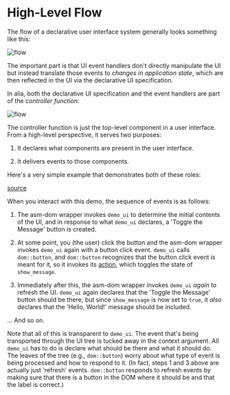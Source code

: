 High-Level Flow
===============

<script>
    init_alia_demos(['hello-button']);
</script>

The flow of a declarative user interface system generally looks something like
this:

![flow](declarative-flow.svg)

The important part is that UI event handlers don't directly manipulate the UI
but instead translate those events to *changes in application state*, which are
then reflected in the UI via the declarative UI specification.

In alia, both the declarative UI specification and the event handlers are part
of the *controller function:*

![flow](alia-flow.svg)

The controller function is just the top-level component in a user interface.
From a high-level perspective, it serves two purposes:

1. It declares what components are present in the user interface.

2. It delivers events to those components.

Here's a very simple example that demonstrates both of these roles:

[source](greeting.cpp ':include :fragment=hello-button')

<div class="demo-panel">
<div id="hello-button"></div>
</div>

When you interact with this demo, the sequence of events is as follows:

1. The asm-dom wrapper invokes `demo_ui` to determine the initial contents of
   the UI, and in response to what `demo_ui` declares, a 'Toggle the Message'
   button is created.

2. At some point, you (the user) click the button and the asm-dom wrapper
   invokes `demo_ui` again with a button click event. `demo_ui` calls
   `dom::button`, and `dom::button` recognizes that the button click event is
   meant for it, so it invokes its [action](actions.md), which toggles the state
   of `show_message`.

3. Immediately after this, the asm-dom wrapper invokes `demo_ui` *again* to
   refresh the UI. `demo_ui` again declares that the 'Toggle the Message' button
   should be there, but since `show_message` is now set to `true`, it *also*
   declares that the 'Hello, World!' message should be included.

... And so on.

Note that all of this is transparent to `demo_ui`. The event that's being
transported through the UI tree is tucked away in the context argument. All
`demo_ui` has to do is declare what should be there and what it should do. The
leaves of the tree (e.g., `dom::button`) worry about what type of event is being
processed and how to respond to it. (In fact, steps 1 and 3 above are actually
just 'refresh' events. `dom::button` responds to refresh events by making sure
that there is a button in the DOM where it should be and that the label is
correct.)
